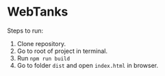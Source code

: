 # WebTanks

Steps to run:

1. Clone repository.
2. Go to root of project in terminal.
3. Run `npm run build`
4. Go to folder `dist` and open `index.html` in browser.